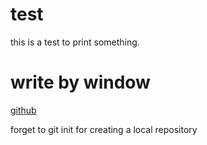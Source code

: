 # test
this is a test to print something.
# write by window
[github](github.com)

forget to git init for creating a local repository
